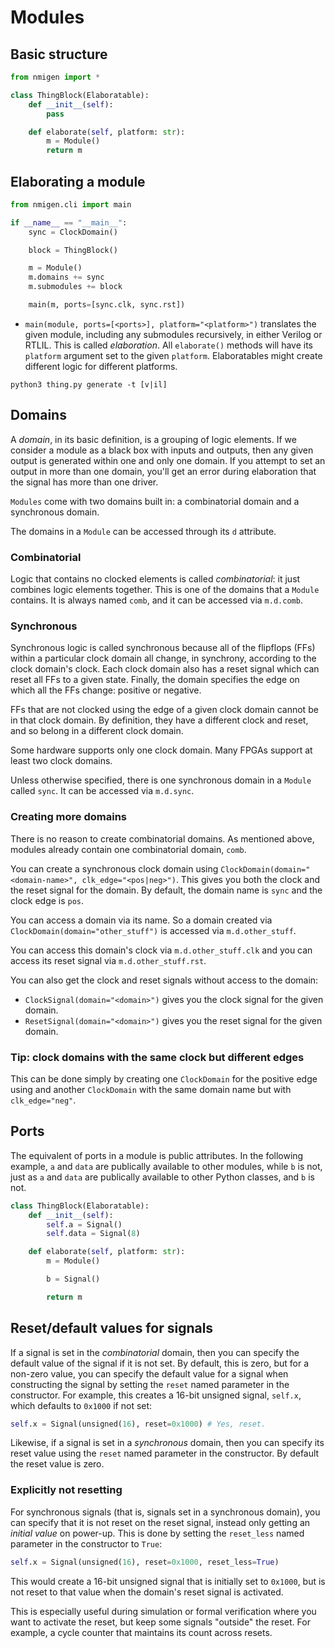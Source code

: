 # Modules

## Basic structure

```python
from nmigen import *

class ThingBlock(Elaboratable):
    def __init__(self):
        pass

    def elaborate(self, platform: str):
        m = Module()
        return m
```

## Elaborating a module

```python
from nmigen.cli import main

if __name__ == "__main__":
    sync = ClockDomain()

    block = ThingBlock()

    m = Module()
    m.domains += sync
    m.submodules += block

    main(m, ports=[sync.clk, sync.rst])
```

* `main(module, ports=[<ports>], platform="<platform>")` translates the given module, including any submodules recursively, in either Verilog or RTLIL. This is called _elaboration_. All `elaborate()` methods will have its `platform` argument set to the given `platform`. Elaboratables might create different logic for different platforms.

```
python3 thing.py generate -t [v|il]
```

## Domains

A _domain_, in its basic definition, is a grouping of logic elements. If we consider a module as a black box with inputs and outputs, then any given output is generated within one and only one domain. If you attempt to set an output in more than one domain, you'll get an error during elaboration that the signal has more than one driver.

`Modules` come with two domains built in: a combinatorial domain and a synchronous domain.

The domains in a `Module` can be accessed through its `d` attribute.

### Combinatorial

Logic that contains no clocked elements is called _combinatorial_: it just combines logic elements together. This is one of the domains that a `Module` contains. It is always named `comb`, and it can be accessed via `m.d.comb`.

### Synchronous

Synchronous logic is called synchronous because all of the flipflops (FFs) within a particular clock domain all change, in synchrony, according to the clock domain's clock. Each clock domain also has a reset signal which can reset all FFs to a given state. Finally, the domain specifies the edge on which all the FFs change: positive or negative.

FFs that are not clocked using the edge of a given clock domain cannot be in that clock domain. By definition, they have a different clock and reset, and so belong in a different clock domain.

Some hardware supports only one clock domain. Many FPGAs support at least two clock domains.

Unless otherwise specified, there is one synchronous domain in a `Module` called `sync`. It can be accessed via `m.d.sync`.

### Creating more domains

There is no reason to create combinatorial domains. As mentioned above, modules already contain one combinatorial domain, `comb`.

You can create a synchronous clock domain using `ClockDomain(domain="<domain-name>", clk_edge="<pos|neg>")`. This gives you both the clock and the reset signal for the domain. By default, the domain name is `sync` and the clock edge is `pos`.

You can access a domain via its name. So a domain created via `ClockDomain(domain="other_stuff")` is accessed via `m.d.other_stuff`.

You can access this domain's clock via `m.d.other_stuff.clk` and you can access its reset signal via `m.d.other_stuff.rst`.

You can also get the clock and reset signals without access to the domain:

* `ClockSignal(domain="<domain>")` gives you the clock signal for the given domain.
* `ResetSignal(domain="<domain>")` gives you the reset signal for the given domain.

### Tip: clock domains with the same clock but different edges

This can be done simply by creating one `ClockDomain` for the positive edge using and another `ClockDomain` with the same domain name but with `clk_edge="neg"`.

## Ports

The equivalent of ports in a module is public attributes. In the following example, `a` and `data` are publically available to other modules, while `b` is not, just as `a` and `data` are publically available to other Python classes, and `b` is not.

```python
class ThingBlock(Elaboratable):
    def __init__(self):
        self.a = Signal()
        self.data = Signal(8)

    def elaborate(self, platform: str):
        m = Module()

        b = Signal()

        return m
```

## Reset/default values for signals

If a signal is set in the _combinatorial_ domain, then you can specify the default value of the signal if it is not set. By default, this is zero, but for a non-zero value, you can specify the default value for a signal when constructing the signal by setting the `reset` named parameter in the constructor. For example, this creates a 16-bit unsigned signal, `self.x`, which defaults to `0x1000` if not set:

```python
self.x = Signal(unsigned(16), reset=0x1000) # Yes, reset.
```

Likewise, if a signal is set in a _synchronous_ domain, then you can specify its reset value using the `reset` named parameter in the constructor. By default the reset value is zero.

### Explicitly not resetting

For synchronous signals (that is, signals set in a synchronous domain), you can specify that it is not reset on the reset signal, instead only getting an _initial value_ on power-up. This is done by setting the `reset_less` named parameter in the constructor to `True`:

```python
self.x = Signal(unsigned(16), reset=0x1000, reset_less=True)
```

This would create a 16-bit unsigned signal that is initially set to `0x1000`, but is not reset to that value when the domain's reset signal is activated.

This is especially useful during simulation or formal verification where you want to activate the reset, but keep some signals "outside" the reset. For example, a cycle counter that maintains its count across resets.
